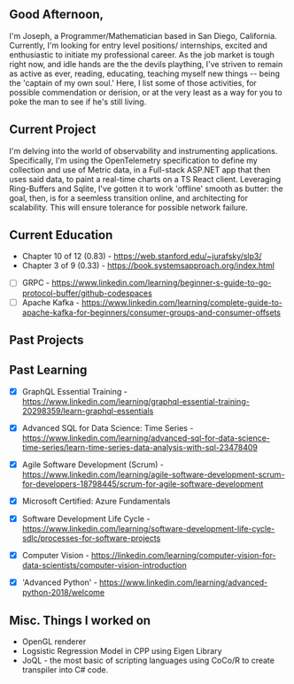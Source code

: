 ## Good Afternoon,
I'm Joseph, a Programmer/Mathematician based in San Diego, California. Currently, I'm looking for
entry level positions/ internships, excited and enthusiastic to initiate my professional career.
As the job market is tough right now, and idle hands are the the devils plaything, I've striven to
remain as active as ever, reading, educating, teaching myself new things -- being the 'captain of my own soul.'
Here, I list some of those activities, for possible commendation or derision, or at the very least as a way for you
to poke the man to see if he's still living.
## Current Project
 I'm delving into the world of observability and instrumenting applications. Specifically, I'm using the OpenTelemetry
 specification to define my collection and use of Metric data, in a Full-stack ASP.NET app that then uses said data, to paint
 a real-time charts on a TS React client. Leveraging Ring-Buffers and Sqlite, I've gotten it to work 'offline' smooth as butter: the goal, then, is for a
 seemless transition online, and architecting for scalability. This will ensure tolerance for possible network failure.
## Current Education
- Chapter 10 of 12 (0.83) - https://web.stanford.edu/~jurafsky/slp3/
- Chapter 3 of 9 (0.33) - https://book.systemsapproach.org/index.html
- [ ] GRPC  - https://www.linkedin.com/learning/beginner-s-guide-to-go-protocol-buffer/github-codespaces
- [ ] Apache Kafka - https://www.linkedin.com/learning/complete-guide-to-apache-kafka-for-beginners/consumer-groups-and-consumer-offsets
## Past Projects

## Past Learning
 - [x] GraphQL Essential Training - https://www.linkedin.com/learning/graphql-essential-training-20298359/learn-graphql-essentials
 - [x] Advanced SQL for Data Science: Time Series - https://www.linkedin.com/learning/advanced-sql-for-data-science-time-series/learn-time-series-data-analysis-with-sql-23478409
 - [x] Agile Software Development (Scrum) - https://www.linkedin.com/learning/agile-software-development-scrum-for-developers-18798445/scrum-for-agile-software-development
 - [x] Microsoft Certified: Azure Fundamentals
 - [x] Software Development Life Cycle - https://www.linkedin.com/learning/software-development-life-cycle-sdlc/processes-for-software-projects
 - [x] Computer Vision - https://linkedin.com/learning/computer-vision-for-data-scientists/computer-vision-introduction
 - [x] 'Advanced Python' - https://www.linkedin.com/learning/advanced-python-2018/welcome


## Misc. Things I worked on
- OpenGL renderer
- Logsistic Regression Model in CPP using Eigen Library 
- JoQL - the most basic of scripting languages using CoCo/R to create transpiler into C# code. 
  
